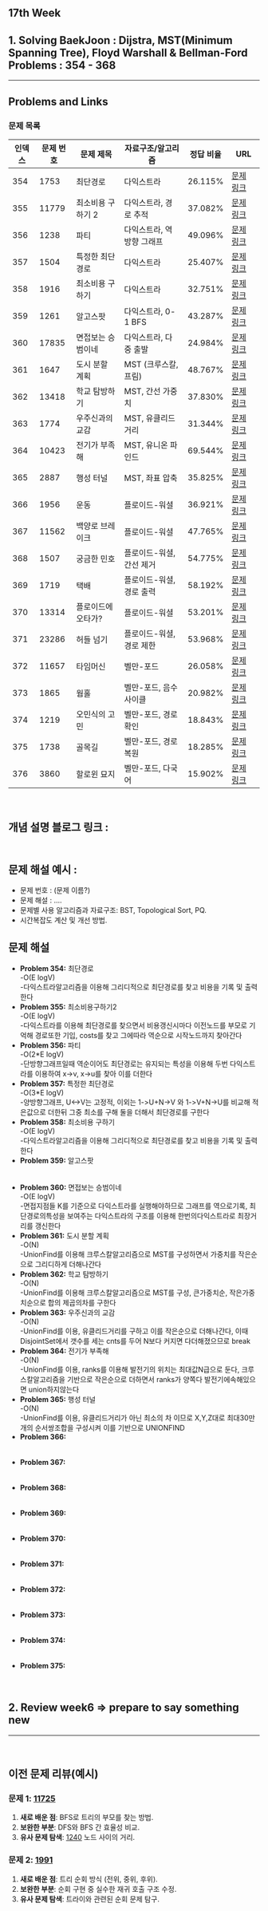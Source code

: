 17th Week
---

## 1. Solving BaekJoon : Dijstra, MST(Minimum Spanning Tree), Floyd Warshall & Bellman-Ford Problems : 354 - 368
---

## Problems and Links

### 문제 목록
| 인덱스 | 문제 번호 | 문제 제목              | 자료구조/알고리즘           | 정답 비율  | URL                                      |
|--------|----------|-----------------------|---------------------------|-----------|------------------------------------------|
| 354    | 1753     | 최단경로              | 다익스트라                | 26.115%   | [문제 링크](https://www.acmicpc.net/problem/1753)   |
| 355    | 11779    | 최소비용 구하기 2      | 다익스트라, 경로 추적     | 37.082%   | [문제 링크](https://www.acmicpc.net/problem/11779)  |
| 356    | 1238     | 파티                  | 다익스트라, 역방향 그래프 | 49.096%   | [문제 링크](https://www.acmicpc.net/problem/1238)   |
| 357    | 1504     | 특정한 최단 경로       | 다익스트라                | 25.407%   | [문제 링크](https://www.acmicpc.net/problem/1504)   |
| 358    | 1916     | 최소비용 구하기        | 다익스트라                | 32.751%   | [문제 링크](https://www.acmicpc.net/problem/1916)   |
| 359    | 1261     | 알고스팟              | 다익스트라, 0-1 BFS       | 43.287%   | [문제 링크](https://www.acmicpc.net/problem/1261)   |
| 360    | 17835    | 면접보는 승범이네      | 다익스트라, 다중 출발     | 24.984%   | [문제 링크](https://www.acmicpc.net/problem/17835)  |
| 361    | 1647     | 도시 분할 계획         | MST (크루스칼, 프림)      | 48.767%   | [문제 링크](https://www.acmicpc.net/problem/1647)   |
| 362    | 13418    | 학교 탐방하기          | MST, 간선 가중치         | 37.830%   | [문제 링크](https://www.acmicpc.net/problem/13418)  |
| 363    | 1774     | 우주신과의 교감        | MST, 유클리드 거리       | 31.344%   | [문제 링크](https://www.acmicpc.net/problem/1774)   |
| 364    | 10423    | 전기가 부족해          | MST, 유니온 파인드       | 69.544%   | [문제 링크](https://www.acmicpc.net/problem/10423)  |
| 365    | 2887     | 행성 터널             | MST, 좌표 압축           | 35.825%   | [문제 링크](https://www.acmicpc.net/problem/2887)   |
| 366    | 1956     | 운동                  | 플로이드-워셜            | 36.921%   | [문제 링크](https://www.acmicpc.net/problem/1956)   |
| 367    | 11562    | 백양로 브레이크        | 플로이드-워셜            | 47.765%   | [문제 링크](https://www.acmicpc.net/problem/11562)  |
| 368    | 1507     | 궁금한 민호           | 플로이드-워셜, 간선 제거 | 54.775%   | [문제 링크](https://www.acmicpc.net/problem/1507)   |
| 369    | 1719     | 택배                  | 플로이드-워셜, 경로 출력 | 58.192%   | [문제 링크](https://www.acmicpc.net/problem/1719)   |
| 370    | 13314    | 플로이드에 오타가?    | 플로이드-워셜            | 53.201%   | [문제 링크](https://www.acmicpc.net/problem/13314)  |
| 371    | 23286    | 허들 넘기             | 플로이드-워셜, 경로 제한 | 53.968%   | [문제 링크](https://www.acmicpc.net/problem/23286)  |
| 372    | 11657    | 타임머신             | 벨만-포드               | 26.058%   | [문제 링크](https://www.acmicpc.net/problem/11657)  |
| 373    | 1865     | 웜홀                 | 벨만-포드, 음수 사이클  | 20.982%   | [문제 링크](https://www.acmicpc.net/problem/1865)   |
| 374    | 1219     | 오민식의 고민         | 벨만-포드, 경로 확인    | 18.843%   | [문제 링크](https://www.acmicpc.net/problem/1219)   |
| 375    | 1738     | 골목길               | 벨만-포드, 경로 복원    | 18.285%   | [문제 링크](https://www.acmicpc.net/problem/1738)   |
| 376    | 3860     | 할로윈 묘지          | 벨만-포드, 다국어       | 15.902%   | [문제 링크](https://www.acmicpc.net/problem/3860)   |
<br>

## 개념 설명 블로그 링크 : <br><br>

## 문제 해설 예시 : 
- 문제 번호 : (문제 이름?)
- 문제 해설 : .... 
- 문제별 사용 알고리즘과 자료구조: BST, Topological Sort, PQ.
- 시간복잡도 계산 및 개선 방법.

## 문제 해설

- **Problem 354:** 최단경로<br>-O(E logV)<br>-다익스트라알고리즘을 이용해 그리디적으로 최단경로를 찾고 비용을 기록 및 출력한다<br>
- **Problem 355:** 최소비용구하기2<br>-O(E logV)<br>-다익스트라를 이용해 최단경로를 찾으면서 비용갱신시마다 이전노드를 부모로 기억해 경로또한 기입, costs를 찾고 그에따라 역순으로 시작노드까지 찾아간다<br>
- **Problem 356:** 파티<br>-O(2*E logV)<br>-단방향그래프일때 역순이어도 최단경로는 유지되는 특성을 이용해 두번 다익스트라를 이용하여 x->v, x->u를 찾아 이를 더한다<br>
- **Problem 357:** 특정한 최단경로<br>-O(3*E logV)<br>-양방향그래프, U<->V는 고정적, 이외는 1->U+N->V 와 1->V+N->U를 비교해 적은값으로 더한뒤 그중 최소를 구해 둘을 더해서 최단경로를 구한다<br>
- **Problem 358:** 최소비용 구하기<br>-O(E logV)<br>-다익스트라알고리즘을 이용해 그리디적으로 최단경로를 찾고 비용을 기록 및 출력한다<br>
- **Problem 359:** 알고스팟<br><br><br>
- **Problem 360:** 면접보는 승범이네<br>-O(E logV)<br>-면접지점들 K를 기준으로 다익스트라를 실행해야하므로 그래프를 역으로기록, 최단경로의특성을 보여주는 다익스트라의 구조를 이용해 한번의다익스트라로 최장거리를 갱신한다<br>
- **Problem 361:** 도시 분할 계획<br>-O(N)<br>-UnionFind를 이용해 크루스칼알고리즘으로 MST를 구성하면서 가중치를 작은순으로 그리디하게 더해나간다<br>
- **Problem 362:** 학교 탐방하기<br>-O(N)<br>-UnionFind를 이용해 크루스칼알고리즘으로 MST를 구성, 큰가중치순, 작은가중치순으로 합의 제곱의차를 구한다<br>
- **Problem 363:** 우주신과의 교감<br>-O(N)<br>-UnionFind를 이용, 유클리드거리를 구하고 이를 작은순으로 더해나간다, 이때 DisjointSet에서 갯수를 세는 cnts를 두어 N보다 커지면 다더해졌으므로 break<br>
- **Problem 364:** 전기가 부족해<br>-O(N)<br>-UnionFind를 이용, ranks를 이용해 발전기의 위치는 최대값N급으로 둔다, 크루스칼알고리즘을 기반으로 작은순으로 더하면서 ranks가 양쪽다 발전기에속해있으면 union하지않는다<br>
- **Problem 365:** 행성 터널<br>-O(N)<br>-UnionFind를 이용, 유클리드거리가 아닌 최소의 차 이므로 X,Y,Z대로 최대30만개의 순서쌍조합을 구성시켜 이를 기반으로 UNIONFIND<br>
- **Problem 366:** <br><br><br>
- **Problem 367:** <br><br><br>
- **Problem 368:** <br><br><br>
- **Problem 369:** <br><br><br>
- **Problem 370:** <br><br><br>
- **Problem 371:** <br><br><br>
- **Problem 372:** <br><br><br>
- **Problem 373:** <br><br><br>
- **Problem 374:** <br><br><br>
- **Problem 375:** <br><br><br>

## 2. Review week6 => prepare to say something new
---

<br>

## 이전 문제 리뷰(예시)

### 문제 1: [11725](https://www.acmicpc.net/problem/11725)  
1. **새로 배운 점**: BFS로 트리의 부모를 찾는 방법.  
2. **보완한 부분**: DFS와 BFS 간 효율성 비교.  
3. **유사 문제 탐색**: [1240](https://www.acmicpc.net/problem/1240) 노드 사이의 거리.  

### 문제 2: [1991](https://www.acmicpc.net/problem/1991)  
1. **새로 배운 점**: 트리 순회 방식 (전위, 중위, 후위).  
2. **보완한 부분**: 순회 구현 중 실수한 재귀 호출 구조 수정.  
3. **유사 문제 탐색**: 트라이와 관련된 순회 문제 탐구.
